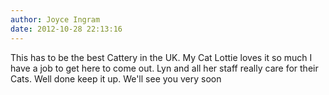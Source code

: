```yaml
---
author: Joyce Ingram
date: 2012-10-28 22:13:16
---
```

This has to be the best Cattery in the UK. My Cat Lottie loves it so much I have a job to get here to come out. Lyn and all her staff really care for their Cats. Well done keep it up. We'll see you very soon

